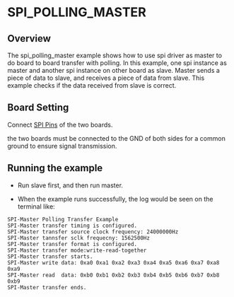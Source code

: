 # SPI_POLLING_MASTER

## Overview

The spi_polling_master example shows how to use spi driver as master to do board to board transfer with polling.
In this example, one spi instance as master and another spi instance on other board as slave. Master sends a piece of data to slave, and receives a piece of data from slave. This example checks if the data received from slave is correct.

## Board Setting

Connect [SPI Pins](lab_board_app_spi_pin) of the two boards.

the two boards must be connected to the GND of both sides for a common ground to ensure signal transmission.


## Running the example

- Run slave first, and then run master.

- When the example runs successfully, the log would be seen on the terminal like:
```console
SPI-Master Polling Transfer Example
SPI-Master transfer timing is configured.
SPI-Master transfer source clock frequency: 24000000Hz
SPI-Master tannsfer sclk frequecny: 1562500Hz
SPI-Master transfer format is configured.
SPI-Master transfer mode:write-read-together
SPI-Master transfer starts.
SPI-Master write data: 0xa0 0xa1 0xa2 0xa3 0xa4 0xa5 0xa6 0xa7 0xa8 0xa9
SPI-Master read  data: 0xb0 0xb1 0xb2 0xb3 0xb4 0xb5 0xb6 0xb7 0xb8 0xb9
SPI-Master transfer ends.
```
